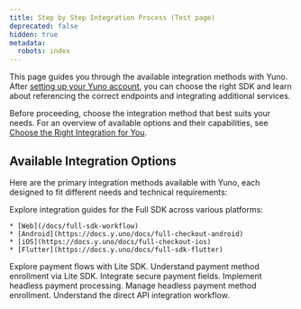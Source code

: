 ```yaml
---
title: Step by Step Integration Process (Test page)
deprecated: false
hidden: true
metadata:
  robots: index
---
```

This page guides you through the available integration methods with Yuno. After [setting up your Yuno account](doc:step-1-set-up-your-account), you can choose the right SDK and learn about referencing the correct endpoints and integrating additional services.

Before proceeding, choose the integration method that best suits your needs. For an overview of available options and their capabilities, see [Choose the Right Integration for You](doc:choose-the-right-integration-for-you).

## Available Integration Options

Here are the primary integration methods available with Yuno, each designed to fit different needs and technical requirements:

<Cards columns={4}>
  <Card title="Full SDK" href="/docs/full-sdk-workflow" icon="fa-code">
    Explore integration guides for the Full SDK across various platforms:

    * [Web](/docs/full-sdk-workflow)
    * [Android](https://docs.y.uno/docs/full-checkout-android)
    * [iOS](https://docs.y.uno/docs/full-checkout-ios)
    * [Flutter](https://docs.y.uno/docs/full-sdk-flutter)
  </Card>

  <Card title="Lite SDK (Payment)" href="/docs/the-ultimate-checkout-lite" icon="fa-code">
    Explore payment flows with Lite SDK.
  </Card>

  <Card title="Lite SDK (Enrollment)" href="/docs/enrollment-lite" icon="fa-code">
    Understand payment method enrollment via Lite SDK.
  </Card>

  <Card title="Secure Fields" href="/docs/secure-fields" icon="fa-code">
    Integrate secure payment fields.
  </Card>

  <Card title="Headless SDK (Payment)" href="/docs/headless-sdk-integration" icon="fa-code">
    Implement headless payment processing.
  </Card>

  <Card title="Headless SDK (Enrollment)" href="/docs/headless-sdk-enrollment-steps" icon="fa-code">
    Manage headless payment method enrollment.
  </Card>

  <Card title="Direct Workflow" href="/docs/direct-flow" icon="fa-code">
    Understand the direct API integration workflow.
  </Card>
</Cards>